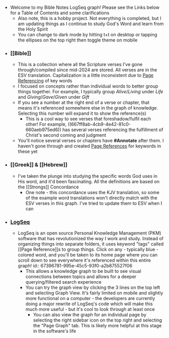 - Welcome to my Bible Notes LogSeq graph! Please see the Links below for a Table of Contents and some clarifications
	- Also note, this is a hobby project. Not everything is completed, but I am updating things as I continue to study God's Word and learn from the Holy Spirit
	- You can change to dark mode by hitting t+t on desktop or tapping the ellipses on the top right then toggle theme on mobile
- ### [[Bible]]
	- This is a collection where all the Scripture verses I've gone through/compiled since mid-2024 are stored. All verses are in the ESV translation. Capitalization is a little inconsistent due to [Page Referencing](((67396781-995e-45c5-93f0-a2b875527f06))) of key words
	- I focused on concepts rather than individual words to better group things together. For example, I typically group *Alive*/*Living* under *Life* and *Giving*/*Gave*/*Given* under *Gift*
	- If you see a number at the right end of a verse or chapter, that means it's referenced somewhere else in the graph of knowledge. Selecting this number will expand it to show the reference(s)
		- This is a cool way to see verses that foreshadow/fulfil each other! For example, ((667ff8ab-4cb9-4e42-81c0-660aeb975ed6)) has several verses referencing the fulfillment of Christ's second coming and judgment
	- You'll notice several verses or chapters have **\#Annotate** after them. I haven't gone through and created [Page References](((67396781-995e-45c5-93f0-a2b875527f06))) for keywords in these yet
- ### [[Greek]] & [[Hebrew]]
	- I've taken the plunge into studying the specific words God uses in His word, and it'd been fascinating. All the definitions are based on the [[Strongs]] Concordance
		- One note - this concordance uses the KJV translation, so some of the example word translations won't directly match with the ESV verses in this graph. I've tried to update them to ESV when I can
- ### [LogSeq](https://logseq.com/)
	- LogSeq is an open source Personal Knowledge Management (PKM) software that has revolutionized the way I work and study. Instead of organizing things into separate folders, it uses keyword "tags" called [[Page Reference]]s to group things. Click on any - typically blue - colored word, and you'll be taken to its home page where you can scroll down to see everywhere it's referenced within this entire graph!
	  id:: 67396781-995e-45c5-93f0-a2b875527f06
		- This allows a knowledge graph to be built to see visual connections between topics and allows for a deeper querying/filtered search experience
		- You can try the graph view by clicking the 3 lines on the top left and selecting Graph View. It's fairly limited on mobile and slightly more functional on a computer - the developers are currently doing a major rewrite of LogSeq's code which will make this much more useful - but it's cool to look through at least once
			- You can also view the graph for an individual page by selecting the right sidebar icon on the top right and selecting the "Page Graph" tab. This is likely more helpful at this stage in the software's life